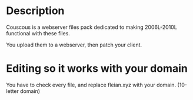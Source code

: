 # Description
Couscous is a webserver files pack dedicated to making 2006L-2010L functional with these files.

You upload them to a webserver, then patch your client.
# Editing so it works with your domain
You have to check every file, and replace fleian.xyz with your domain. (10-letter domain)
